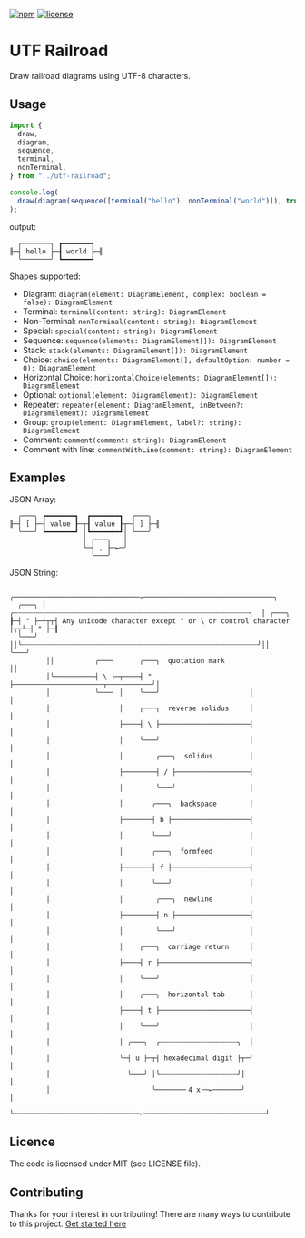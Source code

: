 [![npm](https://badgen.now.sh/npm/v/utf-railroad?icon=npm)](http://npm.im/utf-railroad)
[![license](https://badgen.now.sh/github/license/matthijsgroen/utf-railroad)](https://github.com/matthijsgroen/utf-railroad)

# UTF Railroad

Draw railroad diagrams using UTF-8 characters.

## Usage

```javascript
import {
  draw,
  diagram,
  sequence,
  terminal,
  nonTerminal,
} from "../utf-railroad";

console.log(
  draw(diagram(sequence([terminal("hello"), nonTerminal("world")]), true))
);
```

output:

```
  ╭───────╮ ┏━━━━━━━┓
╟─┤ hello ├─┨ world ┠─╢
  ╰───────╯ ┗━━━━━━━┛
```

Shapes supported:

- Diagram: `diagram(element: DiagramElement, complex: boolean = false): DiagramElement`
- Terminal: `terminal(content: string): DiagramElement`
- Non-Terminal: `nonTerminal(content: string): DiagramElement`
- Special: `special(content: string): DiagramElement`
- Sequence: `sequence(elements: DiagramElement[]): DiagramElement`
- Stack: `stack(elements: DiagramElement[]): DiagramElement`
- Choice: `choice(elements: DiagramElement[], defaultOption: number = 0): DiagramElement`
- Horizontal Choice: `horizontalChoice(elements: DiagramElement[]): DiagramElement`
- Optional: `optional(element: DiagramElement): DiagramElement`
- Repeater: `repeater(element: DiagramElement, inBetween?: DiagramElement): DiagramElement`
- Group: `group(element: DiagramElement, label?: string): DiagramElement`
- Comment: `comment(comment: string): DiagramElement`
- Comment with line: `commentWithLine(comment: string): DiagramElement`

## Examples

JSON Array:

```
  ╭───╮ ┏━━━━━━━┓  ┏━━━━━━━┓  ╭───╮
╟─┤ [ ├─┨ value ┠─┬┨ value ┠┬─┤ ] ├─╢
  ╰───╯ ┗━━━━━━━┛ │┗━━━━━━━┛│ ╰───╯
                  │ ╭───╮   │
                  ╰─┤ , ├─←─╯
                    ╰───╯
```

JSON String:

```
        ╭───────────────────────────────→────────────────────────────────╮
  ╭───╮ │  ╭┄┄┄┄┄┄┄┄┄┄┄┄┄┄┄┄┄┄┄┄┄┄┄┄┄┄┄┄┄┄┄┄┄┄┄┄┄┄┄┄┄┄┄┄┄┄┄┄┄┄┄┄┄┄┄┄┄┄╮  │ ╭───╮
┠─┤ " ├─┴┬┬┤ Any unicode character except " or \ or control character ├┬┬┴─┤ " ├─┨
  ╰───╯  ││╰┄┄┄┄┄┄┄┄┄┄┄┄┄┄┄┄┄┄┄┄┄┄┄┄┄┄┄┄┄┄┄┄┄┄┄┄┄┄┄┄┄┄┄┄┄┄┄┄┄┄┄┄┄┄┄┄┄┄╯││  ╰───╯
         ││          ╭───╮      ╭───╮  quotation mark                  ││
         │╰──────────┤ \ ├─┬────┤ " ├──────────────────────┬───────────╯│
         │           ╰───╯ │    ╰───╯                      │            │
         │                 │    ╭───╮  reverse solidus     │            │
         │                 ├────┤ \ ├──────────────────────┤            │
         │                 │    ╰───╯                      │            │
         │                 │        ╭───╮  solidus         │            │
         │                 ├────────┤ / ├──────────────────┤            │
         │                 │        ╰───╯                  │            │
         │                 │       ╭───╮  backspace        │            │
         │                 ├───────┤ b ├───────────────────┤            │
         │                 │       ╰───╯                   │            │
         │                 │       ╭───╮  formfeed         │            │
         │                 ├───────┤ f ├───────────────────┤            │
         │                 │       ╰───╯                   │            │
         │                 │        ╭───╮  newline         │            │
         │                 ├────────┤ n ├──────────────────┤            │
         │                 │        ╰───╯                  │            │
         │                 │    ╭───╮  carriage return     │            │
         │                 ├────┤ r ├──────────────────────┤            │
         │                 │    ╰───╯                      │            │
         │                 │    ╭───╮  horizontal tab      │            │
         │                 ├────┤ t ├──────────────────────┤            │
         │                 │    ╰───╯                      │            │
         │                 │ ╭───╮  ╭┄┄┄┄┄┄┄┄┄┄┄┄┄┄┄┄┄┄┄╮  │            │
         │                 ╰─┤ u ├─┬┤ hexadecimal digit ├┬─╯            │
         │                   ╰───╯ │╰┄┄┄┄┄┄┄┄┄┄┄┄┄┄┄┄┄┄┄╯│              │
         │                         ╰───────╴4 x╶─←───────╯              │
         ╰───────────────────────────────←──────────────────────────────╯
```

## Licence

The code is licensed under MIT (see LICENSE file).

## Contributing

Thanks for your interest in contributing! There are many ways to contribute to
this project. [Get started here](CONTRIBUTING.md)
